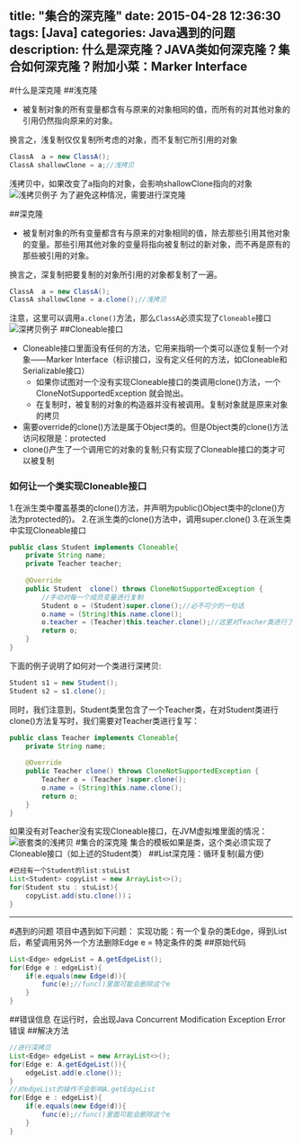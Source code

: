 title: "集合的深克隆"
date: 2015-04-28 12:36:30
tags: [Java]
categories: Java遇到的问题
description: 什么是深克隆？JAVA类如何深克隆？集合如何深克隆？附加小菜：Marker Interface
---
#什么是深克隆
##浅克隆
- 被复制对象的所有变量都含有与原来的对象相同的值，而所有的对其他对象的引用仍然指向原来的对象。

换言之，浅复制仅仅复制所考虑的对象，而不复制它所引用的对象
```java
ClassA  a = new ClassA();
ClassA shallowClone = a;//浅拷贝
```
浅拷贝中，如果改变了a指向的对象，会影响shallowClone指向的对象
![浅拷贝例子](http://askingwindy-gitcafe.qiniudn.com/浅拷贝.png)
为了避免这种情况，需要进行深克隆

##深克隆
- 被复制对象的所有变量都含有与原来的对象相同的值，除去那些引用其他对象的变量。那些引用其他对象的变量将指向被复制过的新对象，而不再是原有的那些被引用的对象。

换言之，深复制把要复制的对象所引用的对象都复制了一遍。
```java
ClassA  a = new ClassA();
ClassA shallowClone = a.clone();//浅拷贝
```
注意，这里可以调用`a.clone()`方法，那么`ClassA`必须实现了`Cloneable`接口
![深拷贝例子](http://askingwindy-gitcafe.qiniudn.com/深拷贝.png)
##Cloneable接口
- Cloneable接口里面没有任何的方法，它用来指明一个类可以逐位复制一个对象——Marker Interface（标识接口，没有定义任何的方法，如Cloneable和Serializable接口）
	- 如果你试图对一个没有实现Cloneable接口的类调用clone()方法，一个CloneNotSupportedException 就会抛出。
	- 在复制时，被复制的对象的构造器并没有被调用。复制对象就是原来对象的拷贝
- 需要override的clone()方法是属于Object类的。但是Object类的clone()方法访问权限是：protected
- clone()产生了一个调用它的对象的复制;只有实现了Cloneable接口的类才可以被复制

### 如何让一个类实现Cloneable接口
1.在派生类中覆盖基类的clone()方法，并声明为public()Object类中的clone()方法为protected的)。
2.在派生类的clone()方法中，调用super.clone()
3.在派生类中实现Cloneable接口
```java
public class Student implements Cloneable{
	private String name;
	private Teacher teacher;
	
	@Override
    public Student  clone() throws CloneNotSupportedException {
	    //手动对每一个成员变量进行复制
	    Student o = (Student)super.clone();//必不可少的一句话
        o.name = (String)this.name.clone();
        o.teacher = (Teacher)this.teacher.clone();//这里对Teacher类进行了克隆
        return o;
    }
}
```
下面的例子说明了如何对一个类进行深拷贝:
```java
Student s1 = new Student();
Student s2 = s1.clone();
```
同时，我们注意到，Student类里包含了一个Teacher类，在对Student类进行clone()方法复写时，我们需要对Teacher类进行复写：
```java
public class Teacher implements Cloneable{
	private String name;
	
	@Override
    public Teacher clone() throws CloneNotSupportedException {
	    Teacher o = (Teacher )super.clone();
        o.name = (String)this.name.clone();
        return o;
    }
}
```
如果没有对Teacher没有实现Cloneable接口，在JVM虚拟堆里面的情况：
![嵌套类的浅拷贝](http://askingwindy-gitcafe.qiniudn.com/嵌套类的浅拷贝.png)
#集合的深克隆
集合的模板如果是类，这个类必须实现了Cloneable接口（如上述的Student类）
##List深克隆：循环复制(最方便)
```java
#已经有一个Student的list:stuList
List<Student> copyList = new ArrayList<>();
for(Student stu : stuList){
	copyList.add(stu.clone())；
}
```
***
#遇到的问题
项目中遇到如下问题：
实现功能：有一个复杂的类Edge，得到List<Edge>后，希望调用另外一个方法删除Edge e = 特定条件的类
##原始代码
```java
List<Edge> edgeList = A.getEdgeList();
for(Edge e : edgeList){
	if(e.equals(new Edge(d)){
		func(e);//func()里面可能会删除这个e
	}	
}
```
##错误信息
在运行时，会出现Java Concurrent Modification Exception Error 错误
##解决方法

```java
//进行深拷贝
List<Edge> edgeList = new ArrayList<>();
for(Edge e: A.getEdgeList()){
	edgeList.add(e.clone());
}
//对edgeList的操作不会影响A.getEdgeList
for(Edge e : edgeList){
	if(e.equals(new Edge(d)){
		func(e);//func()里面可能会删除这个e
	}	
}
```